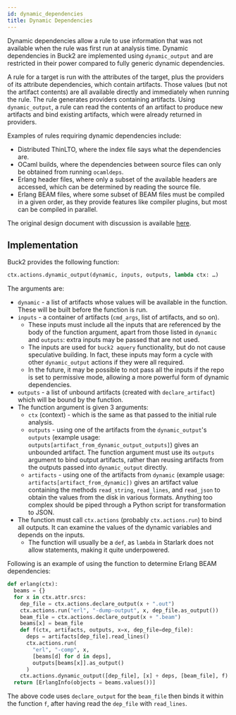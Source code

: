 ```yaml
---
id: dynamic_dependencies
title: Dynamic Dependencies
---
```


Dynamic dependencies allow a rule to use information that was not available when the rule was first run at analysis time. Dynamic dependencies in Buck2 are implemented using `dynamic_output` and are restricted in their power compared to fully generic dynamic dependencies.

A rule for a target is run with the attributes of the target, plus the providers of its attribute dependencies, which contain artifacts. Those values (but not the artifact contents) are all available directly and immediately when running the rule. The rule generates providers containing artifacts.  Using `dynamic_output`, a rule can read the contents of an artifact to produce new artifacts and bind existing artifacts, which were already returned in providers.

Examples of rules requiring dynamic dependencies include:

* Distributed ThinLTO, where the index file says what the dependencies are.
* OCaml builds, where the dependencies between source files can only be obtained from running `ocamldeps`.
* Erlang header files, where only a subset of the available headers are accessed, which can be determined by reading the source file.
* Erlang BEAM files, where some subset of BEAM files must be compiled in a given order, as they provide features like compiler plugins, but most can be compiled in parallel.

<FbInternalOnly>

The original design document with discussion is available [here](https://docs.google.com/document/d/1K8RgvDMvdDFsLWAu0cehauJstHZaFe-7NeaAqWe4-L4/edit).

</FbInternalOnly>

## Implementation

Buck2 provides the following function:

```python
ctx.actions.dynamic_output(dynamic, inputs, outputs, lambda ctx: …)
```

The arguments are:

* `dynamic` - a list of artifacts whose values will be available in the function. These will be built before the function is run.
* `inputs` - a container of artifacts (`cmd_args`, list of artifacts, and so on).
  * These inputs must include all the inputs that are referenced by the body of the function argument, apart from those listed in `dynamic` and `outputs`: extra inputs may be passed that are not used.
  * The inputs are used for `buck2 aquery` functionality, but do not cause speculative building. In fact, these inputs may form a cycle with other `dynamic_output` actions if they were all required.
  * In the future, it may be possible to not pass all the inputs if the repo is set to permissive mode, allowing a more powerful form of dynamic dependencies.
* `outputs` - a list of unbound artifacts (created with `declare_artifact`) which will be bound by the function.
* The function argument is given 3 arguments:
  * `ctx` (context) - which is the same as that passed to the initial rule analysis.
  * `outputs` - using one of the artifacts from the `dynamic_output`'s `outputs` (example usage: `outputs[artifact_from_dynamic_output_outputs]`) gives an unbounded artifact. The function argument must use its `outputs` argument to bind output artifacts, rather than reusing artifacts from the outputs passed into `dynamic_output` directly.
  * `artifacts` - using one of the artifacts from `dynamic` (example usage: `artifacts[artifact_from_dynamic])` gives an artifact value containing the methods `read_string`, `read_lines`, and `read_json` to obtain the values from the disk in various formats.  Anything too complex should be piped through a Python script for transformation to JSON.
* The function must call `ctx.actions` (probably `ctx.actions.run`) to bind all outputs. It can examine the values of the dynamic variables and depends on the inputs.
  * The function will usually be a `def`, as `lambda` in Starlark does not allow statements, making it quite underpowered.

Following is an example of using the function to determine Erlang BEAM dependencies:

```python
def erlang(ctx):
  beams = {}
  for x in ctx.attr.srcs:
    dep_file = ctx.actions.declare_output(x + ".out")
    ctx.actions.run("erl", "-dump-output", x, dep_file.as_output())
    beam_file = ctx.actions.declare_output(x + ".beam")
    beams[x] = beam_file
    def f(ctx, artifacts, outputs, x=x, dep_file=dep_file):
      deps = artifacts[dep_file].read_lines()
      ctx.actions.run(
        "erl", "-comp", x,
        [beams[d] for d in deps],
        outputs[beams[x]].as_output()
      )
    ctx.actions.dynamic_output([dep_file], [x] + deps, [beam_file], f)
  return [ErlangInfo(objects = beams.values())]
```

The above code uses `declare_output` for the `beam_file` then binds it within the function `f`, after having read the `dep_file` with `read_lines`.
